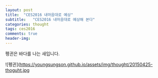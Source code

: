 ```yaml
---
layout: post
title:  "CES2016 내마음대로 예상"
subtitle:   "CES2016 내마음대로 예상해 본다"
categories: thought
tags: ces2016
comments: true
header-img: 
---
```


펭귄은 바다를 나는 새입니다.

![펭귄](https://youngsungson.github.io/assets/img/thought/20150425-thoguht.jpg

